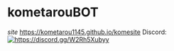 # kometarouBOT
*site*
https://kometarou1145.github.io/komesite
Discord:<br>
<a href="https://discord.gg/W2Rh5Xubyy"><img src="https://invidget.switchblade.xyz/W2Rh5Xubyy" alt="https://discord.gg/W2Rh5Xubyy"/></a><br>
